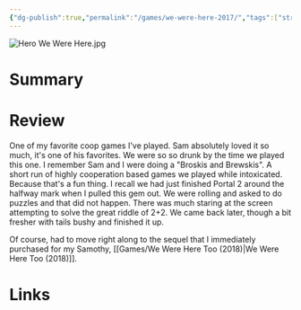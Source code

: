 ```yaml
---
{"dg-publish":true,"permalink":"/games/we-were-here-2017/","tags":["streamed","games"],"created":"2024-07-23","updated":"2024-08-14"}
---
```



![Hero We Were Here.jpg](/img/user/Attachments/Hero%20We%20Were%20Here.jpg)

# Summary

# Review

One of my favorite coop games I've played. Sam absolutely loved it so much, it's one of his favorites. We were so so drunk by the time we played this one. I remember Sam and I were doing a "Broskis and Brewskis". A short run of highly cooperation based games we played while intoxicated. Because that's a fun thing. I recall we had just finished Portal 2 around the halfway mark when I pulled this gem out. We were rolling and asked to do puzzles and that did not happen. There was much staring at the screen attempting to solve the great riddle of 2+2. We came back later, though a bit fresher with tails bushy and finished it up.

Of course, had to move right along to the sequel that I immediately purchased for my Samothy, [[Games/We Were Here Too (2018)\|We Were Here Too (2018)]].

# Links
